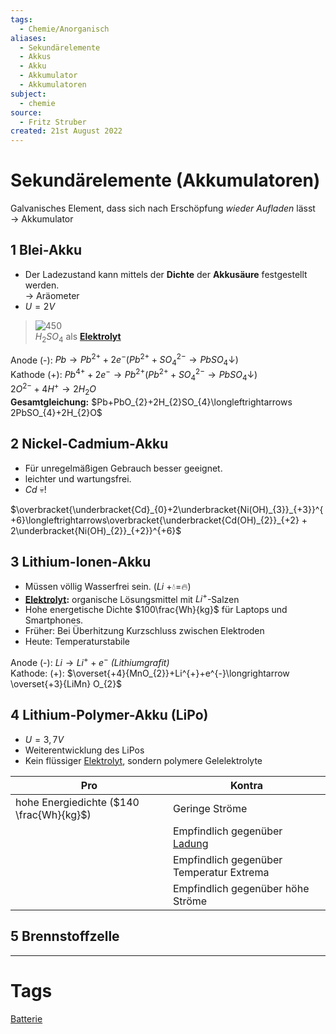 ```yaml
---
tags:
  - Chemie/Anorganisch
aliases:
  - Sekundärelemente
  - Akkus
  - Akku
  - Akkumulator
  - Akkumulatoren
subject:
  - chemie
source:
  - Fritz Struber
created: 21st August 2022
---
```


# Sekundärelemente (Akkumulatoren)

Galvanisches Element, dass sich nach Erschöpfung *wieder Aufladen* lässt $\rightarrow$ Akkumulator 

## 1 Blei-Akku

- Der Ladezustand kann mittels der **Dichte** der **Akkusäure** festgestellt werden.  
	$\rightarrow$ Aräometer
- $U=2V$

>![450](assets/Bleiakku.png)  
>$H_{2}SO_4$ als **[Elektrolyt](Elektrochemie.md)** 

Anode (-): $Pb\longrightarrow Pb^{2+}+2e^{-}(Pb^{2+}+SO_{4}^{2-}\rightarrow PbSO_{4}\downarrow)$  
Kathode (+): $Pb^{4+}+2e^{-}\longrightarrow Pb^{2+}(Pb^{2+}+SO_{4}^{2-}\rightarrow PbSO_{4}\downarrow)$  
$2O^{2-}+4H^{+}\longrightarrow 2H_{2}O$  
**Gesamtgleichung:** $Pb+PbO_{2}+2H_{2}SO_{4}\longleftrightarrows 2PbSO_{4}+2H_{2}O$ 

## 2 Nickel-Cadmium-Akku

- Für unregelmäßigen Gebrauch besser geeignet.
- leichter und wartungsfrei.
- $Cd$ 💀!

$\overbracket{\underbracket{Cd}_{0}+2\underbracket{Ni(OH)_{3}}_{+3}}^{+6}\longleftrightarrows\overbracket{\underbracket{Cd(OH)_{2}}_{+2} + 2\underbracket{Ni(OH)_{2}}_{+2}}^{+6}$

## 3 Lithium-Ionen-Akku

- Müssen völlig Wasserfrei sein. ($Li$ +💧=🔥)
- **[Elektrolyt](Elektrochemie.md):** organische Lösungsmittel mit $Li^{+}$-Salzen
- Hohe energetische Dichte $100\frac{Wh}{kg}$ für Laptops und Smartphones.
- Früher: Bei Überhitzung Kurzschluss zwischen Elektroden
- Heute: Temperaturstabile 

Anode (-): $Li\longrightarrow Li^{+}+e^{-}$ *(Lithiumgrafit)*  
Kathode: (+): $\overset{+4}{MnO_{2}}+Li^{+}+e^{-}\longrightarrow \overset{+3}{LiMn} O_{2}$

## 4 Lithium-Polymer-Akku (LiPo)

- $U=3,7V$
- Weiterentwicklung des LiPos
- Kein flüssiger [Elektrolyt](Elektrochemie.md), sondern polymere Gelelektrolyte

| Pro                                      | Kontra                                   |
| ---------------------------------------- | ---------------------------------------- |
| hohe Energiedichte ($140 \frac{Wh}{kg}$) | Geringe Ströme                           |
|                                          | Empfindlich gegenüber [Ladung](../Elektrotechnik/Statisches%20E-Feld.md)             |
|                                          | Empfindlich gegenüber Temperatur Extrema |
|                                          | Empfindlich gegenüber höhe Ströme        | 

## 5 Brennstoffzelle

---

# Tags

[Batterie](Primärelement.md)